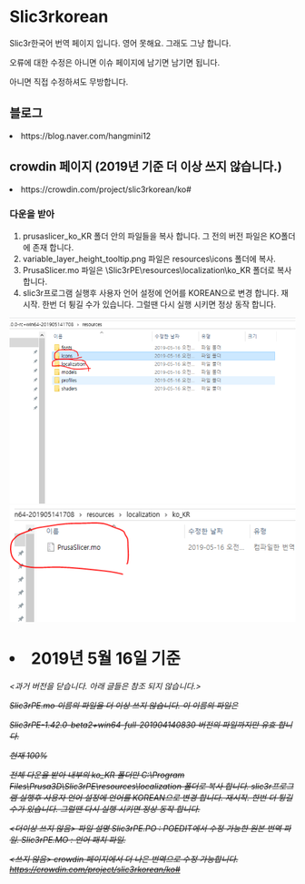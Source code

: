 # Slic3rkorean

<div>
<p>Slic3r한국어 번역 페이지 입니다.
영어 못해요. 그래도 그냥 합니다. </p>
 
 <p>오류에 대한 수정은 아니면 이슈 페이지에 남기면 남기면 됩니다.</p>
 <p>아니면 직접 수정하셔도 무방합니다.</p>
 <h2>블로그</h2>
 <li>https://blog.naver.com/hangmini12</li>

 <h2>crowdin 페이지 (2019년 기준 더 이상 쓰지 않습니다.)</h2>
 <li>https://crowdin.com/project/slic3rkorean/ko#</li>

</ul>
</div>
<h3> 다운을 받아</h3>

<ol><li>prusaslicer_ko_KR 폴더 안의 파일들을 복사 합니다. 그 전의 버전 파일은 KO폴더에 존재 합니다.</li>


<li>variable_layer_height_tooltip.png 파일은 resources\icons 폴더에 복사.</li>
<li>PrusaSlicer.mo 파일은 \Slic3rPE\resources\localization\ko_KR 폴더로 복사 합니다.</li>

<li>slic3r프로그램 실행후 사용자 언어 설정에 언어를 KOREAN으로 변경 합니다. 재시작.
한번 더 튕길 수가 있습니다. 그럴땐 다시 실행 시키면 정상 동작 합니다.</li></ol>

![](https://github.com/ulsanether/Slic3rkorean/blob/master/7.PNG)
![](https://github.com/ulsanether/Slic3rkorean/blob/master/8.PNG)





<h1><li>2019년 5월 16일 기준</li></h1>
<h6><과거 버전을 닫습니다. 아래 글들은 참조 되지 않습니다.>

<del>Slic3rPE.mo 이름의 파일을 더 이상 쓰지 않습니다. 이 이름의 파일은

<del>Slic3rPE-1.42.0-beta2+win64-full-201904140830 버전의 파일까지만 유효 합니다. 


<del>현재 100%

<del>전체 다운을 받아
<del>내부의 ko_KR 폴더만 C:\Program Files\Prusa3D\Slic3rPE\resources\localization 폴더로 복사 합니다.
<del>slic3r프로그램 실행후 사용자 언어 설정에 언어를 KOREAN으로 변경 합니다. 재시작.
<del>한번 더 튕길 수가 있습니다. 그럴땐 다시 실행 시키면 정상 동작 합니다. 

<del><더이상 쓰지 않음>
<del>파일 설명
<del>Slic3rPE.PO : POEDIT에서 수정 가능한 원본 번역 파일.
<del>Slic3rPE.MO : 언어 패치 파일. 


<del><쓰지 않음>
<del>crowdin 페이지에서 더 나은 번역으로 수정 가능합니다. 
<del>https://crowdin.com/project/slic3rkorean/ko#</h6></del>
